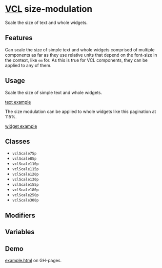 # [VCL](https://vcl.github.io/) size-modulation

Scale the size of text and whole widgets.

## Features

Can scale the size of simple text and whole widgets comprised of
multiple components as far as they use relative units
that depend on the font-size in the context, like `em` for.
As this is true for VCL components, they can be applied to any of them.

## Usage

Scale the size of simple text and whole widgets.

[text example](/demo/example-text.html)

The size modulation can be applied to whole widgets like this
pagination at 115%.

[widget example](/demo/example-widget.html)

## Classes

- `vclScale75p`
- `vclScale85p`
- `vclScale110p`
- `vclScale115p`
- `vclScale120p`
- `vclScale130p`
- `vclScale155p`
- `vclScale180p`
- `vclScale250p`
- `vclScale300p`

## Modifiers

## Variables

## Demo

[example.html](/demo/example.html) on GH-pages.

